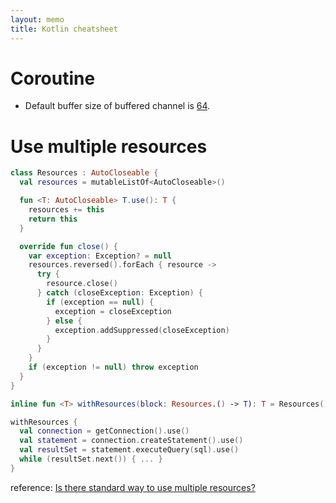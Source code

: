 ```yaml
---
layout: memo
title: Kotlin cheatsheet
---
```


# Coroutine
- Default buffer size of buffered channel is [64](https://kotlinlang.org/api/kotlinx.coroutines/kotlinx-coroutines-core/kotlinx.coroutines.channels/-channel/-factory/-b-u-f-f-e-r-e-d.html).

# Use multiple resources
```kotlin
class Resources : AutoCloseable {
  val resources = mutableListOf<AutoCloseable>()

  fun <T: AutoCloseable> T.use(): T {
    resources += this
    return this
  }

  override fun close() {
    var exception: Exception? = null
    resources.reversed().forEach { resource ->
      try {
        resource.close()
      } catch (closeException: Exception) {
        if (exception == null) {
          exception = closeException
        } else {
          exception.addSuppressed(closeException)
        }
      }
    }
    if (exception != null) throw exception
  }
}

inline fun <T> withResources(block: Resources.() -> T): T = Resources().use(block)

withResources {
  val connection = getConnection().use()
  val statement = connection.createStatement().use()
  val resultSet = statement.executeQuery(sql).use()
  while (resultSet.next()) { ... }
}
```

reference: [Is there standard way to use multiple resources?](https://discuss.kotlinlang.org/t/is-there-standard-way-to-use-multiple-resources/2613)
